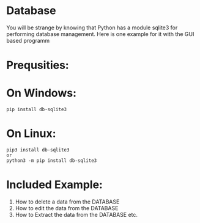 # Database
You will be strange by knowing that Python has a module sqlite3 for performing database management.
Here is one example for it with the GUI based programm 
# Prequsities:
  # On Windows:
    pip install db-sqlite3
  # On Linux:
    pip3 install db-sqlite3
    or
    python3 -m pip install db-sqlite3

# Included Example:
  1. How to delete a data from the DATABASE
  2. How to edit the data from the DATABASE
  3. How to Extract the data from the DATABASE
 etc.
